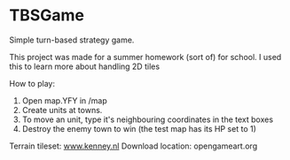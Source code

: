 # TBSGame
Simple turn-based strategy game.



This project was made for a summer homework (sort of) for school.
I used this to learn more about handling 2D tiles

How to play:
1. Open map.YFY in /map
2. Create units at towns.
3. To move an unit, type it's neighbouring coordinates in the text boxes
4. Destroy the enemy town to win (the test map has its HP set to 1)


Terrain tileset: www.kenney.nl
Download location: opengameart.org 
